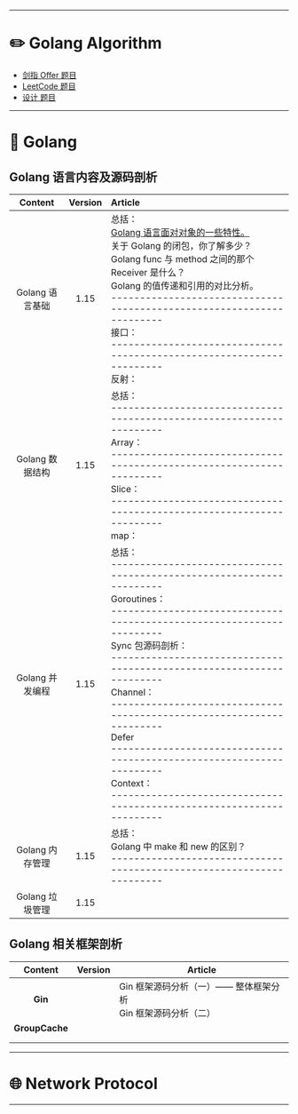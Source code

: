 



---

# :pencil2: Golang Algorithm

- [剑指 Offer 题目](https://github.com/dongxiem/AknowledgeHub/blob/main/Notes/%E5%89%91%E6%8C%87%20Offer%20%E9%A2%98%E7%9B%AE%E5%88%97%E8%A1%A8.md)
- [LeetCode 题目](https://github.com/dongxiem/AknowledgeHub/blob/main/Notes/LeetCode%20%E9%A2%98%E7%9B%AE%E5%88%86%E7%B1%BB.md)
- [设计 题目](https://github.com/dongxiem/AknowledgeHub/blob/main/Notes/%E8%AE%BE%E8%AE%A1%20%E9%A2%98%E7%9B%AE%E5%88%97%E8%A1%A8.md)



---

# :thought_balloon: Golang 

## Golang 语言内容及源码剖析

|     Content     | Version | Article                                                      |
| :-------------: | :-----: | :----------------------------------------------------------- |
| Golang 语言基础 |  1.15   | 总括：<br />[Golang 语言面对对象的一些特性。](https://github.com/dongxiem/AknowledgeHub/blob/main/Notes/Golang/Golang%20%E8%AF%AD%E8%A8%80%E9%9D%A2%E5%AF%B9%E5%AF%B9%E8%B1%A1%E7%9A%84%E4%B8%80%E4%BA%9B%E7%89%B9%E6%80%A7.md)<br />关于 Golang 的闭包，你了解多少？<br />Golang func 与 method 之间的那个 Receiver 是什么？<br />Golang 的值传递和引用的对比分析。<br />---------------------------------------------------------------------<br />接口：<br />---------------------------------------------------------------------<br />反射： |
| Golang 数据结构 |  1.15   | 总括：<br />---------------------------------------------------------------------<br />Array：<br />---------------------------------------------------------------------<br />Slice：<br />---------------------------------------------------------------------<br />map： |
| Golang 并发编程 |  1.15   | 总括：<br />---------------------------------------------------------------------<br />Goroutines：<br />---------------------------------------------------------------------<br />Sync 包源码剖析：<br />---------------------------------------------------------------------<br />Channel：<br />---------------------------------------------------------------------<br />Defer<br />---------------------------------------------------------------------<br />Context：<br />---------------------------------------------------------------------<br /> |
| Golang 内存管理 |  1.15   | 总括：<br />Golang 中 make 和 new 的区别？<br />---------------------------------------------------------------------<br /> |
| Golang 垃圾管理 |  1.15   |                                                              |



## Golang 相关框架剖析

|    Content     | Version | Article                                                      |
| :------------: | :-----: | ------------------------------------------------------------ |
|    **Gin**     |         | Gin 框架源码分析（一）——  整体框架分析<br />Gin 框架源码分析（二） |
| **GroupCache** |         |                                                              |
|                |         |                                                              |
|                |         |                                                              |





---

# :globe_with_meridians: Network Protocol









----















